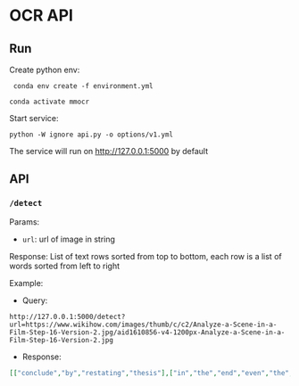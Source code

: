 # OCR API

## Run

Create python env:

` conda env create -f environment.yml`

`conda activate mmocr`

Start service:

`python -W ignore api.py -o options/v1.yml`

The service will run on http://127.0.0.1:5000 by default

## API

### `/detect`

Params:

* `url`: url of image in string

Response: List of text rows sorted from top to bottom, each row is a list of words sorted from left to right

Example:

* Query:

`http://127.0.0.1:5000/detect?url=https://www.wikihow.com/images/thumb/c/c2/Analyze-a-Scene-in-a-Film-Step-16-Version-2.jpg/aid1610856-v4-1200px-Analyze-a-Scene-in-a-Film-Step-16-Version-2.jpg`

* Response:

```json
[["conclude","by","restating","thesis"],["in","the","end","even","the","characters","of","blue"],["ruin","know","how","pointless","their","feud","is"],["but","revenge","much","like","every","taut","minute"],["this","thriller","far","too","addictive","to"],["give","until","the","bitter","end"],["wikihow","to","analyze","scene","in","film"]]
```



